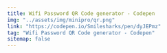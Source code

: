 ```yaml
---
title: Wifi Password QR Code generator - Codepen
img: "../assets/img/minipro/qr.png"
link: "https://codepen.io/Smilesharks/pen/dyJEPmz"
tag: "Wifi Password QR Code generator - Codepen"
sitemap: false
---
```

